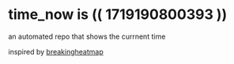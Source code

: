 # time_now is (( 1719190800393 ))

an automated repo that shows the currnent time

inspired by [breakingheatmap](https://github.com/breakingheatmap/breakingheatmap)